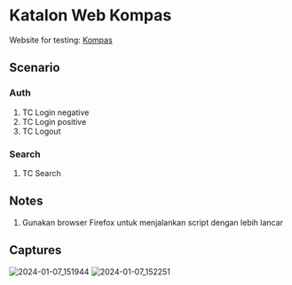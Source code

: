 # Katalon Web Kompas

Website for testing: [Kompas](https://www.kompas.com)  

## Scenario

### Auth

1. TC Login negative 
2. TC Login positive 
3. TC Logout

### Search

1. TC Search

## Notes

1. Gunakan browser Firefox untuk menjalankan script dengan lebih lancar

## Captures

![2024-01-07_151944](https://github.com/anisanursekararum/Katalon-Web-Kompas/assets/33423218/5bb40c5e-9059-4de2-90ac-2943093ed444)
![2024-01-07_152251](https://github.com/anisanursekararum/Katalon-Web-Kompas/assets/33423218/e7b964e8-7bb3-4209-8464-d77dc3edb381)
